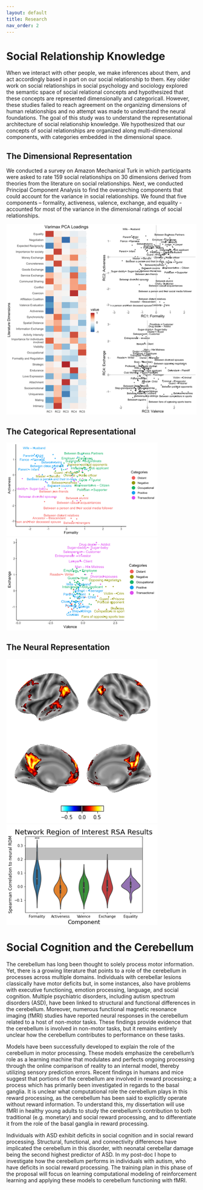 ```yaml
---
layout: default
title: Research
nav_order: 2
---
```


# Social Relationship Knowledge

When we interact with other people, we make inferences about them, and act accordingly based in part on our social relationship to them. Key older work on social relationships in social psychology and sociology explored the semantic space of social relational concepts and hypothesized that these concepts are represented dimensionally and categoricall. However, these studies failed to reach agreement on the organizing dimensions of human relationships and no attempt was made to understand the neural foundations. The goal of this study was to understand the representational architecture of social relationship knowledge. We hypothesized that our concepts of social relationships are organized along multi-dimensional components, with categories embedded in the dimensional space.

## The Dimensional Representation
We conducted a survey on Amazon Mechanical Turk in which participants were asked to rate 159 social relationships on 30 dimensions derived from theories from the literature on social relationships. Next, we conducted Principal Component Analysis to find the overarching components that could account for the variance in social relationships. We found that five components – formality, activeness, valence, exchange, and equality - accounted for most of the variance in the dimensional ratings of social relationships. 

<img src="/assets/images/srk_behavioral_summary.png" alt="drawing" width="600"/>


## The Categorical Representational

<img src="/assets/images/pca_5pc_12_scatter_kmeans.png" alt="drawing" width="400"/><img src="/assets/images/pca_5pc_34_scatter_kmeans.png" alt="drawing" width="400"/>

## The Neural Representation


<img src="/assets/images/relb_map_sm_thr_surf.png" alt="drawing" width="400"/>

<img src="/assets/images/roi_subject-level_violinplot.png" alt="drawing" width="400"/>

# Social Cognition and the Cerebellum

The cerebellum has long been thought to solely process motor information. Yet, there is a growing literature that points to a role of the cerebellum in processes across multiple domains. Individuals with cerebellar lesions classically have motor deficits but, in some instances, also have problems with executive functioning, emotion processing, language, and social cognition. Multiple psychiatric disorders, including autism spectrum disorders (ASD), have been linked to structural and functional differences in the cerebellum. Moreover, numerous functional magnetic resonance imaging (fMRI) studies have reported neural responses in the cerebellum related to a host of non-motor tasks. These findings provide evidence that the cerebellum is involved in non-motor tasks, but it remains entirely unclear how the cerebellum contributes to performance on these tasks. 

Models have been successfully developed to explain the role of the cerebellum in motor processing. These models emphasize the cerebellum’s role as a learning machine that modulates and perfects ongoing processing through the online comparison of reality to an internal model, thereby utilizing sensory prediction errors. Recent findings in humans and mice suggest that portions of the cerebellum are involved in reward processing; a process which has primarily been investigated in regards to the basal ganglia. It is unclear what computational role the cerebellum plays in this reward processing, as the cerebellum has been said to explicitly operate without reward information. To understand this, my dissertation will use fMRI in healthy young adults to study the cerebellum’s contribution to both traditional (e.g. monetary) and social reward processing, and to differentiate it from the role of the basal ganglia in reward processing. 

Individuals with ASD exhibit deficits in social cognition and in social reward processing. Structural, functional, and connectivity differences have implicated the cerebellum in this disorder, with neonatal cerebellar damage being the second highest predictor of ASD. In my post-doc I hope to investigate how the cerebellum performs in individuals with autism, who have deficits in social reward processing. The training plan in this phase of the proposal will focus on learning computational modeling of reinforcement learning and applying these models to cerebellum functioning with fMRI.

